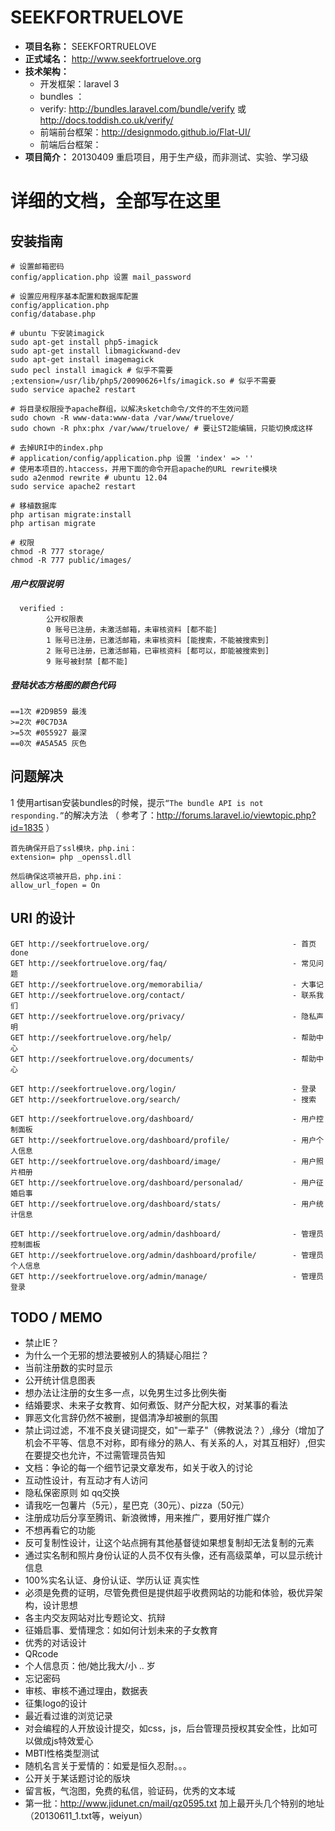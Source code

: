 SEEKFORTRUELOVE
===============

- **项目名称：** SEEKFORTRUELOVE
- **正式域名：** http://www.seekfortruelove.org
- **技术架构：**
    - 开发框架：laravel 3
    - bundles ：
    - verify: http://bundles.laravel.com/bundle/verify 或 http://docs.toddish.co.uk/verify/
    - 前端前台框架：http://designmodo.github.io/Flat-UI/
    - 前端后台框架：
- **项目简介：** 20130409 重启项目，用于生产级，而非测试、实验、学习级

# 详细的文档，全部写在这里
##  安装指南 ##
    # 设置邮箱密码
    config/application.php 设置 mail_password

    # 设置应用程序基本配置和数据库配置
    config/application.php
    config/database.php

    # ubuntu 下安装imagick
    sudo apt-get install php5-imagick
    sudo apt-get install libmagickwand-dev
    sudo apt-get install imagemagick
    sudo pecl install imagick # 似乎不需要
    ;extension=/usr/lib/php5/20090626+lfs/imagick.so # 似乎不需要
    sudo service apache2 restart

    # 将目录权限授予apache群组，以解决sketch命令/文件的不生效问题
    sudo chown -R www-data:www-data /var/www/truelove/
    sudo chown -R phx:phx /var/www/truelove/ # 要让ST2能编辑，只能切换成这样

    # 去掉URI中的index.php
    # application/config/application.php 设置 'index' => ''
    # 使用本项目的.htaccess，并用下面的命令开启apache的URL rewrite模块
    sudo a2enmod rewrite # ubuntu 12.04
    sudo service apache2 restart

    # 移植数据库
    php artisan migrate:install
    php artisan migrate

    # 权限
    chmod -R 777 storage/
    chmod -R 777 public/images/

##### 用户权限说明 #####
      verified :
            公开权限表
            0 账号已注册，未激活邮箱，未审核资料 [都不能]
            1 账号已注册，已激活邮箱，未审核资料 [能搜索，不能被搜索到]
            2 账号已注册，已激活邮箱，已审核资料 [都可以，即能被搜索到]
            9 账号被封禁 [都不能]

##### 登陆状态方格图的颜色代码 #####
    ==1次 #2D9B59 最浅
    >=2次 #0C7D3A
    >=5次 #055927 最深
    ==0次 #A5A5A5 灰色


## 问题解决 ##
1 使用artisan安装bundles的时候，提示`“The bundle API is not responding.”`的解决方法 （ 参考了：http://forums.laravel.io/viewtopic.php?id=1835 ）

    首先确保开启了ssl模块，php.ini：
    extension= php _openssl.dll

    然后确保这项被开启，php.ini：
    allow_url_fopen = On

## URI 的设计 ##
    GET http://seekfortruelove.org/                                - 首页 done
    GET http://seekfortruelove.org/faq/                            - 常见问题
    GET http://seekfortruelove.org/memorabilia/                    - 大事记
    GET http://seekfortruelove.org/contact/                        - 联系我们
    GET http://seekfortruelove.org/privacy/                        - 隐私声明
    GET http://seekfortruelove.org/help/                           - 帮助中心
    GET http://seekfortruelove.org/documents/                      - 帮助中心

    GET http://seekfortruelove.org/login/                          - 登录
    GET http://seekfortruelove.org/search/                         - 搜索

    GET http://seekfortruelove.org/dashboard/                      - 用户控制面板
    GET http://seekfortruelove.org/dashboard/profile/              - 用户个人信息
    GET http://seekfortruelove.org/dashboard/image/                - 用户照片相册
    GET http://seekfortruelove.org/dashboard/personalad/           - 用户征婚启事
    GET http://seekfortruelove.org/dashboard/stats/                - 用户统计信息

    GET http://seekfortruelove.org/admin/dashboard/                - 管理员控制面板
    GET http://seekfortruelove.org/admin/dashboard/profile/        - 管理员个人信息
    GET http://seekfortruelove.org/admin/manage/                   - 管理员登录

## TODO / MEMO ##
- 禁止IE？
- 为什么一个无邪的想法要被别人的猜疑心阻拦？
- 当前注册数的实时显示
- 公开统计信息图表
- 想办法让注册的女生多一点，以免男生过多比例失衡
- 结婚要求、未来子女教育、如何煮饭、财产分配大权，对某事的看法
- 罪恶文化言辞仍然不被删，提倡清净却被删的氛围
- 禁止词过滤，不准不良关键词提交，如"一辈子"（佛教说法？）,缘分（增加了机会不平等、信息不对称，即有缘分的熟人、有关系的人，对其互相好）,但实在要提交也允许，不过需管理员告知
- 文档：争论的每一个细节记录文章发布，如关于收入的讨论
- 互动性设计，有互动才有人访问
- 隐私保密原则 如 qq交换
- 请我吃一包薯片（5元），星巴克（30元）、pizza（50元）
- 注册成功后分享至腾讯、新浪微博，用来推广，要用好推广媒介
- 不想再看它的功能
- 反可复制性设计，让这个站点拥有其他基督徒如果想复制却无法复制的元素
- 通过实名制和照片身份认证的人员不仅有头像，还有高级菜单，可以显示统计信息
- 100%实名认证、身份认证、学历认证 真实性
- 必须是免费的证明，尽管免费但是提供超乎收费网站的功能和体验，极优异架构，设计思想
- 各主内交友网站对比专题论文、抗辩
- 征婚启事、爱情理念：如如何计划未来的子女教育
- 优秀的对话设计
- QRcode
- 个人信息页：他/她比我大/小 .. 岁
- 忘记密码
- 审核、审核不通过理由，数据表
- 征集logo的设计
- 最近看过谁的浏览记录
- 对会编程的人开放设计提交，如css，js，后台管理员授权其安全性，比如可以做成js特效爱心
- MBTI性格类型测试
- 随机名言关于爱情的：如爱是恒久忍耐。。。
- 公开关于某话题讨论的版块
- 留言板，气泡图，免费的私信，验证码，优秀的文本域
- 第一批：http://www.jidunet.cn/mail/qz0595.txt 加上最开头几个特别的地址 （20130611_1.txt等，weiyun）





